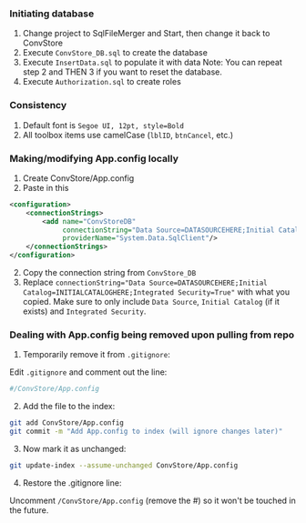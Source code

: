 ### Initiating database
1. Change project to SqlFileMerger and Start, then change it back to ConvStore
2. Execute `ConvStore_DB.sql` to create the database
3. Execute `InsertData.sql` to populate it with data
Note: You can repeat step 2 and THEN 3 if you want to reset the database.
4. Execute `Authorization.sql` to create roles

### Consistency
1. Default font is `Segoe UI, 12pt, style=Bold`
2. All toolbox items use camelCase (`lblID`, `btnCancel`, etc.)

### Making/modifying App.config locally
1. Create ConvStore/App.config
2. Paste in this
```xml
<configuration>
	<connectionStrings>
		<add name="ConvStoreDB"
			 connectionString="Data Source=DATASOURCEHERE;Initial Catalog=INITIALCATALOGHERE;Integrated Security=True"
			 providerName="System.Data.SqlClient"/>
	</connectionStrings>
</configuration>
```
2. Copy the connection string from `ConvStore_DB`
3. Replace `connectionString="Data Source=DATASOURCEHERE;Initial Catalog=INITIALCATALOGHERE;Integrated Security=True"` with what you copied. Make sure to only include `Data Source`, `Initial Catalog` (if it exists) and `Integrated Security`.

### Dealing with App.config being removed upon pulling from repo
1. Temporarily remove it from `.gitignore`:

Edit `.gitignore` and comment out the line:
```bash
#/ConvStore/App.config
```
2. Add the file to the index:
```bash
git add ConvStore/App.config
git commit -m "Add App.config to index (will ignore changes later)"
```
3. Now mark it as unchanged:
```bash
git update-index --assume-unchanged ConvStore/App.config
```
4. Restore the .gitignore line:

Uncomment `/ConvStore/App.config` (remove the #) so it won't be touched in the future.